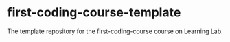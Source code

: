 # first-coding-course-template
The template repository for the first-coding-course course on Learning Lab.
